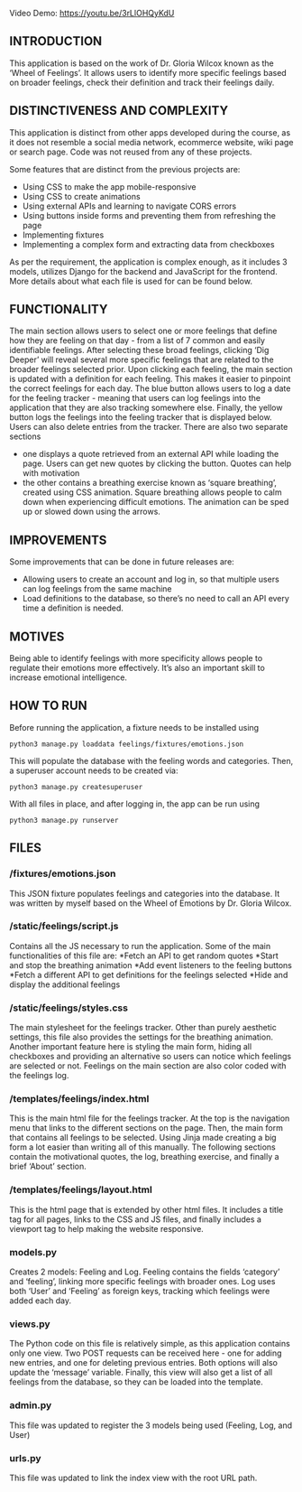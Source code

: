 Video Demo: https://youtu.be/3rLlOHQyKdU

## INTRODUCTION 
This application is based on the work of Dr. Gloria Wilcox known as the ‘Wheel of Feelings’. It allows users to identify more specific feelings based on broader feelings, check their definition and track their feelings daily.

## DISTINCTIVENESS AND COMPLEXITY
This application is distinct from other apps developed during the course, as it does not resemble a social media network, ecommerce website, wiki page or search page. Code was not reused from any of these projects.

Some features that are distinct from the previous projects are:
* Using CSS to make the app mobile-responsive
* Using CSS to create animations
* Using external APIs and learning to navigate CORS errors
* Using buttons inside forms and preventing them from refreshing the page
* Implementing fixtures
* Implementing a complex form and extracting data from checkboxes

As per the requirement, the application is complex enough, as it includes 3 models, utilizes Django for the backend and JavaScript for the frontend. More details about what each file is used for can be found below.

## FUNCTIONALITY
The main section allows users to select one or more feelings that define how they are feeling on that day - from a list of 7 common and easily identifiable feelings. 
After selecting these broad feelings, clicking ‘Dig Deeper’ will reveal several more specific feelings that are related to the broader feelings selected prior.
Upon clicking each feeling, the main section is updated with a definition for each feeling. This makes it easier to pinpoint the correct feelings for each day.
The blue button allows users to log a date for the feeling tracker - meaning that users can log feelings into the application that they are also tracking somewhere else.
Finally, the yellow button logs the feelings into the feeling tracker that is displayed below. Users can also delete entries from the tracker.
There are also two separate sections
* one displays a quote retrieved from an external API while loading the page. Users can get new quotes by clicking the button. Quotes can help with motivation
* the other contains a breathing exercise known as ‘square breathing’, created using CSS animation. Square breathing allows people to calm down when experiencing difficult emotions. The animation can be sped up or slowed down using the arrows.


## IMPROVEMENTS
Some improvements that can be done in future releases are:
* Allowing users to create an account and log in, so that multiple users can log feelings from the same machine
* Load definitions to the database, so there’s no need to call an API every time a definition is needed.

## MOTIVES
Being able to identify feelings with more specificity allows people to regulate their emotions more effectively. It’s also an important skill to increase emotional intelligence. 

## HOW TO RUN
Before running the application, a fixture needs to be installed using

```
python3 manage.py loaddata feelings/fixtures/emotions.json
```

This will populate the database with the feeling words and categories. 
Then, a superuser account needs to be created via:
```
python3 manage.py createsuperuser
```
With all files in place, and after logging in, the app can be run using 

```
python3 manage.py runserver  
```

## FILES
### /fixtures/emotions.json
This JSON fixture populates feelings and categories into the database. It was written by myself based on the Wheel of Emotions by Dr. Gloria Wilcox.

### /static/feelings/script.js
Contains all the JS necessary to run the application. Some of the main functionalities of this file are:
*Fetch an API to get random quotes
*Start and stop the breathing animation
*Add event listeners to the feeling buttons
*Fetch a different API to get definitions for the feelings selected
*Hide and display the additional feelings

### /static/feelings/styles.css
The main stylesheet for the feelings tracker. Other than purely aesthetic settings, this file also provides the settings for the breathing animation. Another important feature here is styling the main form, hiding all checkboxes and providing an alternative so users can notice which feelings are selected or not. Feelings on the main section are also color coded with the feelings log.

### /templates/feelings/index.html
This is the main html file for the feelings tracker. At the top is the navigation menu that links to the different sections on the page. Then, the main form that contains all feelings to be selected. Using Jinja made creating a big form a lot easier than writing all of this manually. The following sections contain the motivational quotes, the log, breathing exercise, and finally a brief ‘About’ section.

### /templates/feelings/layout.html
This is the html page that is extended by other html files. It includes a title tag for all pages, links to the CSS and JS files, and finally includes a viewport tag to help making the website responsive.

### models.py 
Creates 2 models: Feeling and Log. Feeling contains the fields ‘category’ and ‘feeling’, linking more specific feelings with broader ones. Log uses both ‘User’ and ‘Feeling’ as foreign keys, tracking which feelings were added each day.

### views.py
The Python code on this file is relatively simple, as this application contains only one view. 
Two POST requests can be received here - one for adding new entries, and one for deleting previous entries. Both options will also update the ‘message’ variable. Finally, this view will also get a list of all feelings from the database, so they can be loaded into the template.

### admin.py
This file was updated to register the 3 models being used (Feeling, Log, and User)

### urls.py
This file was updated to link the index view with the root URL path.
